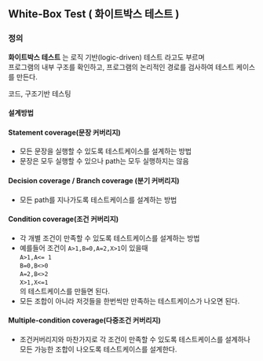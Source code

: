 ## White-Box Test ( 화이트박스 테스트 )

### 정의
**화이트박스 테스트** 는 로직 기반(logic-driven) 테스트 라고도 부르며  
프로그램의 내부 구조를 확인하고, 프로그램의 논리적인 경로를 검사하여 테스트 케이스를 만든다.

코드, 구조기반 테스팅


#### 설계방법

#### Statement coverage(문장 커버리지)
- 모든 문장을 실행할 수 있도록 테스트케이스를 설계하는 방법
- 문장은 모두 실행할 수 있으나 path는 모두 실행하지는 않음

#### Decision coverage / Branch coverage (분기 커버리지)
- 모든 path를 지나가도록 테스트케이스를 설계하는 방법

#### Condition coverage(조건 커버리지)
- 각 개별 조건이 만족할 수 있도록 테스트케이스를 설계하는 방법
- 예를들어 조건이 `A>1,B=0,A=2,X>1`이 있을때  
  `A>1,A<= 1`  
  `B=0,B<>0`  
  `A=2,B<>2`  
  `X>1,X<=1`  
  의 테스트케이스를 만들면 된다.
- 모든 조합이 아니라 저것들을 한번씩만 만족하는 테스트케이스가 나오면 된다.

#### Multiple-condition coverage(다중조건 커버리지)

- 조건커버리지와 마찬가지로 각 조건이 만족할 수 있도록 테스트케이스를 설계하나  
  모든 가능한 조합이 나오도록 테스트케이스를 설계한다.
